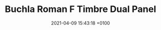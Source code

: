 ---
layout: page
title:  "Buchla Roman F Timbre Dual Panel"
date:   2021-04-09 15:43:18 +0100
tags: eurorack panel
---